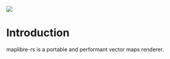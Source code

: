 ![](./logo/maplibre-rs-with-text.svg)

# Introduction

maplibre-rs is a portable and performant vector maps renderer. 